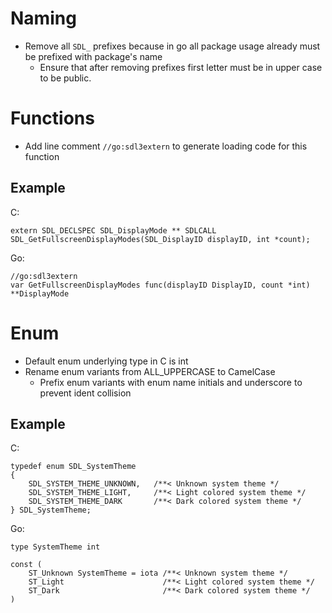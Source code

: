 # Naming
- Remove all `SDL_` prefixes because in go all package usage already must be prefixed with package's name
  - Ensure that after removing prefixes first letter must be in upper case to be public.

# Functions

- Add line comment `//go:sdl3extern` to generate loading code for this function

## Example
C:

    extern SDL_DECLSPEC SDL_DisplayMode ** SDLCALL SDL_GetFullscreenDisplayModes(SDL_DisplayID displayID, int *count);

Go:

    //go:sdl3extern
    var GetFullscreenDisplayModes func(displayID DisplayID, count *int) **DisplayMode

# Enum

- Default enum underlying type in C is int
- Rename enum variants from ALL_UPPERCASE to CamelCase
  - Prefix enum variants with enum name initials and underscore to prevent ident collision

## Example
C:

    typedef enum SDL_SystemTheme
    {
        SDL_SYSTEM_THEME_UNKNOWN,   /**< Unknown system theme */
        SDL_SYSTEM_THEME_LIGHT,     /**< Light colored system theme */
        SDL_SYSTEM_THEME_DARK       /**< Dark colored system theme */
    } SDL_SystemTheme;

Go:

    type SystemTheme int

    const (
        ST_Unknown SystemTheme = iota /**< Unknown system theme */
        ST_Light                      /**< Light colored system theme */
        ST_Dark                       /**< Dark colored system theme */
    )